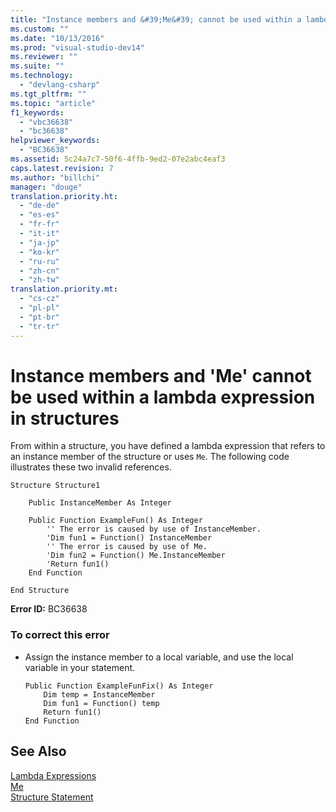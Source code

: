 ```yaml
---
title: "Instance members and &#39;Me&#39; cannot be used within a lambda expression in structures"
ms.custom: ""
ms.date: "10/13/2016"
ms.prod: "visual-studio-dev14"
ms.reviewer: ""
ms.suite: ""
ms.technology: 
  - "devlang-csharp"
ms.tgt_pltfrm: ""
ms.topic: "article"
f1_keywords: 
  - "vbc36638"
  - "bc36638"
helpviewer_keywords: 
  - "BC36638"
ms.assetid: 5c24a7c7-50f6-4ffb-9ed2-07e2abc4eaf3
caps.latest.revision: 7
ms.author: "billchi"
manager: "douge"
translation.priority.ht: 
  - "de-de"
  - "es-es"
  - "fr-fr"
  - "it-it"
  - "ja-jp"
  - "ko-kr"
  - "ru-ru"
  - "zh-cn"
  - "zh-tw"
translation.priority.mt: 
  - "cs-cz"
  - "pl-pl"
  - "pt-br"
  - "tr-tr"
---
```

# Instance members and &#39;Me&#39; cannot be used within a lambda expression in structures
From within a structure, you have defined a lambda expression that refers to an instance member of the structure or uses `Me`. The following code illustrates these two invalid references.  
  
```vb#  
Structure Structure1  
  
    Public InstanceMember As Integer  
  
    Public Function ExampleFun() As Integer  
        '' The error is caused by use of InstanceMember.  
        'Dim fun1 = Function() InstanceMember  
        '' The error is caused by use of Me.  
        'Dim fun2 = Function() Me.InstanceMember  
        'Return fun1()  
    End Function  
  
End Structure  
```  
  
 **Error ID:** BC36638  
  
### To correct this error  
  
-   Assign the instance member to a local variable, and use the local variable in your statement.  
  
    ```vb#  
    Public Function ExampleFunFix() As Integer  
        Dim temp = InstanceMember  
        Dim fun1 = Function() temp  
        Return fun1()  
    End Function  
    ```  
  
## See Also  
 [Lambda Expressions](../Topic/Lambda%20Expressions%20\(Visual%20Basic\).md)   
 [Me](http://msdn.microsoft.com/en-us/a65973c7-cf06-4547-9b25-9fba885525c2)   
 [Structure Statement](../Topic/Structure%20Statement.md)